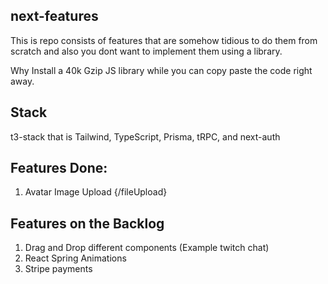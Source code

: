 ## next-features

This is repo consists of features that are somehow tidious to do them from scratch and
also you dont want to implement them using a library.

Why Install a 40k Gzip JS library while you can copy paste the code right away.

## Stack

t3-stack that is Tailwind, TypeScript, Prisma, tRPC, and next-auth

## Features Done:

1. Avatar Image Upload {/fileUpload}

## Features on the Backlog

1. Drag and Drop different components (Example twitch chat)
2. React Spring Animations
3. Stripe payments

